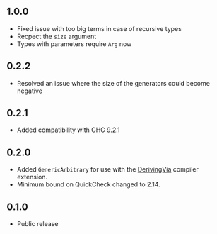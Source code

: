 1.0.0
-----

* Fixed issue with too big terms in case of recursive types
* Recpect the `size` argument
* Types with parameters require `Arg` now

0.2.2
-----

* Resolved an issue where the size of the generators could become negative

0.2.1
-----

* Added compatibility with GHC 9.2.1

0.2.0
-----

* Added `GenericArbitrary` for use with the [DerivingVia](https://ghc.gitlab.haskell.org/ghc/doc/users_guide/exts/deriving_via.html) compiler extension.
* Minimum bound on QuickCheck changed to 2.14.

0.1.0
-----

* Public release

